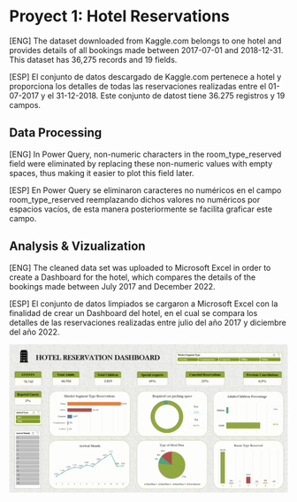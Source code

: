 # Proyect 1: Hotel Reservations

<p> [ENG] The dataset downloaded from Kaggle.com belongs to one hotel and provides details of all bookings made between 2017-07-01 and 2018-12-31. This dataset has 36,275 records and 19 fields. </p>

<p> [ESP] El conjunto de datos descargado de Kaggle.com pertenece a hotel y proporciona los detalles de todas las reservaciones realizadas entre el 01-07-2017 y el 31-12-2018. Este conjunto de datost tiene 36.275 registros y 19 campos. </p>

## Data Processing

[ENG] In Power Query, non-numeric characters in the room_type_reserved field were eliminated by replacing these non-numeric values with empty spaces, thus making it easier to plot this field later.

[ESP] En Power Query se eliminaron caracteres no numéricos en el campo room_type_reserved reemplazando dichos valores no numéricos por espacios vacíos, de esta manera posteriormente se facilita graficar este campo.

## Analysis & Vizualization

[ENG] The cleaned data set was uploaded to Microsoft Excel in order to create a Dashboard for the hotel, which compares the details of the bookings made between July 2017 and December 2022. 

[ESP] El conjunto de datos limpiados se cargaron a Microsoft Excel con la finalidad de crear un Dashboard del hotel, en el cual se compara los detalles de las reservaciones realizadas entre julio del año 2017 y diciembre del año 2022. 

![image](https://github.com/Fraan-Lab/Excel-Portfolio/blob/main/Hotel%20Reservations/Hotel-Reservation-Dashboard.png)

